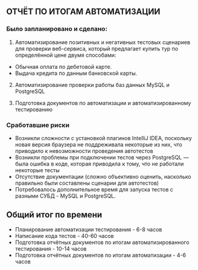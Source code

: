 ## ОТЧЁТ ПО ИТОГАМ АВТОМАТИЗАЦИИ

### Было запланировано и сделано:

1. Автоматизирование позитивных и негативных тестовых сценариев для проверки веб-сервиса, который предлагает купить тур по определённой цене двумя способами:

* Обычная оплата по дебетовой карте.
* Выдача кредита по данным банковской карты.

2. Автоматизирование проверки работы баз данных MySQL и PostgreSQL


3. Подготовка документов по автоматизации и автоматизированному тестированию


### Сработавшие риски
* Возникли сложности с установкой плагинов IntelliJ IDEA, поскольку новая версия браузера не поддреживала некоторые из них, что приводило к невозможности проведения автотестов
* Возникли проблемы при подключении тестов через PostgreSQL — была ошибка в коде, которая приводила к тому, что не работали некоторые тесты
* Отсутствие документации (сложно объективно оценить, насколько правильно были составлены сценарии для автотестов)
* Потребовалось дополнительное время для запуска тестов с разными СУБД - MySQL и PostgreSQL.

## Общий итог по времени

* Планирование автоматизации тестирования - 6-8 часов 
* Написание кода тестов - 40-60 часов
* Подготовка отчётных документов по итогам автоматизированного тестирования - 10-14 часов
* Подготовка отчётных документов по итогам автоматизации - 4-6 часов